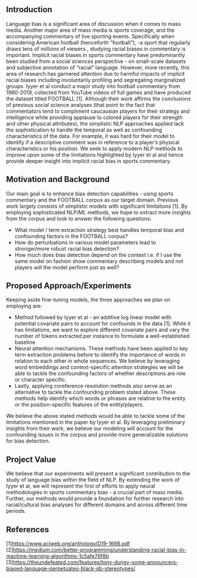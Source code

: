 ## Introduction
Language bias is a significant area of discussion when it comes to mass media. Another major area of mass media is sports coverage, and the accompanying commentary of live sporting events. Specifically when considering American football (henceforth “football”), -a sport that regularly draws tens of millions of viewers , studying racial biases in commentary is important. Implicit racial biases in sports commentary have predominantly been studied from a social sciences perspective - on small-scale datasets and subjective annotation of “racial” language. However, more recently, this area of research has garnered attention due to harmful impacts of implicit racial biases including involuntarily profiling and segregating marginalized groups. Iyyer et al conduct a major study into football commentary from 1960-2019, collected from YouTube videos of full games and have produced the dataset titled FOOTBALL [1]. Although their work affirms the conclusions of previous social science analyses (that point to the fact that commentators tend to compliment caucausian players for their strategy and intelligence while providing applause to colored players for their strength and other physical attributes), the simplistic NLP approaches applied lack the sophistication to handle the temporal as well as confounding characteristics of the data. For example, it was hard for their model to identify if a descriptive comment was in reference to a player’s physical characteristics or his position. We seek to apply modern NLP methods to improve upon some of the limitations highlighted by Iyyer et al and hence provide deeper insight into implicit racial bias in sports commentary.

## Motivation and Background
Our main goal is to enhance bias detection capabilities - using sports commentary and the FOOTBALL corpus as our target domain. Previous work largely consists of simplistic models with significant limitations [1]. By employing sophisticated NLP/ML methods, we hope to extract more insights from the corpus and look to answer the following questions:
* What model / term extraction strategy best handles temporal bias and confounding factors in the FOOTBALL corpus? 
* How do perturbations in various model parameters lead to stronger/more robust racial bias detection?
* How much does bias detection depend on the context i.e. if I use the same model on fashion show commentary describing models and not players will the model perform just as well?

## Proposed Approach/Experiments 
Keeping aside fine-tuning models, the three approaches we plan on employing are: 
* Method followed by Iyyer et al - an additive log linear model with potential covariate pairs to account for confounds in the data [1]. While it has limitations, we want to explore  different covariate pairs and vary the number of  tokens extracted per instance to formulate a well-established baseline  
* Neural  attention mechanisms.  These methods have been applied to key term extraction problems before to identify the importance of words in relation to each other in whole sequences. We believe by leveraging word embeddings and context-specific attention strategies we will be able to tackle the confounding factors of whether descriptions are role or character specific.
* Lastly, applying coreference resolution methods also serve as an alternative to tackle the confounding problem stated above. These methods help identify which words or phrases are relative to the entity or the position-specific features of the entity/players. 

We believe the above stated methods would be able to tackle some of the limitations mentioned in the paper by Iyyer et al. By leveraging preliminary insights from their work, we believe our modeling will account for the confounding issues in the corpus and provide more generalizable solutions for bias detection. 

## Project Value
We believe that our experiments will present a significant contribution to the study of language bias within the field of NLP. By extending the work of Iyyer et al, we will represent the first of efforts to apply neural methodologies in sports commentary bias - a crucial part of mass media. Further, our methods would provide a foundation for further research into racial/cultural bias analyses for different domains and across different time periods.

## References
[1]https://www.aclweb.org/anthology/D19-1666.pdf<br>
[2]https://medium.com/better-programming/understanding-racial-bias-in-machine-learning-algorithms-1c5afe76f8b<br>
[3]https://theundefeated.com/features/tony-dungy-some-announcers-biased-language-perpetuates-black-qb-stereotypes/



